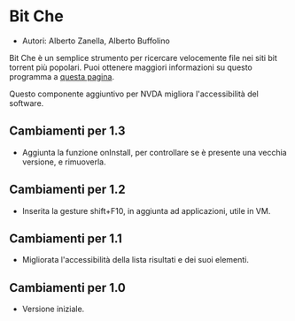 # Bit Che #

* Autori: Alberto Zanella, Alberto Buffolino

Bit Che &egrave; un semplice strumento per ricercare velocemente file nei siti bit torrent pi&ugrave; popolari.
Puoi ottenere maggiori informazioni su questo programma a [questa pagina][1].

Questo componente aggiuntivo per NVDA migliora l'accessibilit&agrave; del software.

## Cambiamenti per 1.3 ##
*	 Aggiunta la funzione onInstall, per controllare se &egrave; presente una vecchia versione, e rimuoverla.

## Cambiamenti per 1.2 ##
*	 Inserita la gesture shift+F10, in aggiunta ad applicazioni, utile in VM.

## Cambiamenti per 1.1 ##
*	 Migliorata l'accessibilit&agrave; della lista risultati e dei suoi elementi.

## Cambiamenti per 1.0 ##
*	 Versione iniziale.

[1]: http://www.convivea.com
